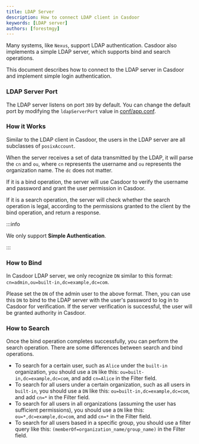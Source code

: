 ```yaml
---
title: LDAP Server
description: How to connect LDAP client in Casdoor
keywords: [LDAP server]
authors: [forestmgy]
---
```


Many systems, like `Nexus`, support LDAP authentication. Casdoor also implements a simple LDAP server, which supports bind and search operations.

This document describes how to connect to the LDAP server in Casdoor and implement simple login authentication.

### LDAP Server Port

The LDAP server listens on port `389` by default. You can change the default port by modifying the `ldapServerPort` value in [conf/app.conf](https://github.com/casdoor/casdoor/blob/28b381e01eebac66e39e20179ed95282695ecd75/conf/app.conf#L22).

### How it Works

Similar to the LDAP client in Casdoor, the users in the LDAP server are all subclasses of `posixAccount`.

When the server receives a set of data transmitted by the LDAP, it will parse the `cn` and `ou`, where `cn` represents the username and `ou` represents the organization name. The `dc` does not matter.

If it is a bind operation, the server will use Casdoor to verify the username and password and grant the user permission in Casdoor.

If it is a search operation, the server will check whether the search operation is legal, according to the permissions granted to the client by the bind operation, and return a response.

:::info

We only support **Simple Authentication**.

:::

### How to Bind

In Casdoor LDAP server, we only recognize `DN` similar to this format: `cn=admin,ou=built-in,dc=example,dc=com`.

Please set the `DN` of the admin user to the above format. Then, you can use this `DN` to bind to the LDAP server with the user's password to log in to Casdoor for verification. If the server verification is successful, the user will be granted authority in Casdoor.

### How to Search

Once the bind operation completes successfully, you can perform the search operation. There are some differences between search and bind operations.

- To search for a certain user, such as `Alice` under the `built-in` organization, you should use a `DN` like this: `ou=built-in,dc=example,dc=com`, and add `cn=Alice` in the Filter field.
- To search for all users under a certain organization, such as all users in `built-in`, you should use a `DN` like this: `ou=built-in,dc=example,dc=com`, and add `cn=*` in the Filter field.
- To search for all users in all organizations (assuming the user has sufficient permissions), you should use a `DN` like this: `ou=*,dc=example,dc=com`, and add `cn=*` in the Filter field.
- To search for all users based in a specific group, you should use a filter query like this: `(memberOf=organization_name/group_name)` in the Filter field.

